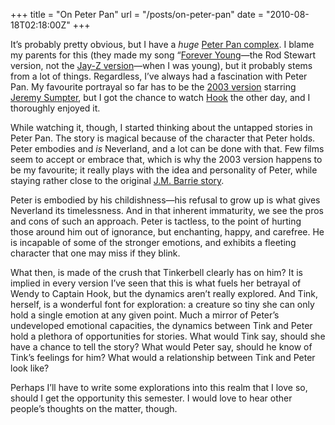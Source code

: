 +++
title = "On Peter Pan"
url = "/posts/on-peter-pan"
date = "2010-08-18T02:18:00Z"
+++

It’s probably pretty obvious, but I have a _huge_ [Peter Pan complex](http://en.wikipedia.org/wiki/Peter_pan_complex). I blame my parents for this (they made my song “[Forever Young](http://www.youtube.com/watch?v=2gVsQZ2hVj8)—the Rod Stewart version, not the [Jay-Z version](http://www.youtube.com/watch?v=E1nbvplgElw)—when I was young), but it probably stems from a lot of things. Regardless, I’ve always had a fascination with Peter Pan. My favourite portrayal so far has to be the [2003 version](http://www.imdb.com/title/tt0316396/) starring [Jeremy Sumpter](http://www.jeremysumpter.com/), but I got the chance to watch [Hook](http://www.imdb.com/title/tt0102057/) the other day, and I thoroughly enjoyed it.

While watching it, though, I started thinking about the untapped stories in Peter Pan. The story is magical because of the character that Peter holds. Peter embodies and _is_ Neverland, and a lot can be done with that. Few films seem to accept or embrace that, which is why the 2003 version happens to be my favourite; it really plays with the idea and personality of Peter, while staying rather close to the original [J.M. Barrie story](http://en.wikisource.org/wiki/Peter_and_Wendy).

Peter is embodied by his childishness—his refusal to grow up is what gives Neverland its timelessness. And in that inherent immaturity, we see the pros and cons of such an approach. Peter is tactless, to the point of hurting those around him out of ignorance, but enchanting, happy, and carefree. He is incapable of some of the stronger emotions, and exhibits a fleeting character that one may miss if they blink.

What then, is made of the crush that Tinkerbell clearly has on him? It is implied in every version I’ve seen that this is what fuels her betrayal of Wendy to Captain Hook, but the dynamics aren’t really explored. And Tink, herself, is a wonderful font for exploration: a creature so tiny she can only hold a single emotion at any given point. Much a mirror of Peter’s undeveloped emotional capacities, the dynamics between Tink and Peter hold a plethora of opportunities for stories. What would Tink say, should she have a chance to tell the story? What would Peter say, should he know of Tink’s feelings for him? What would a relationship between Tink and Peter look like?

Perhaps I’ll have to write some explorations into this realm that I love so, should I get the opportunity this semester. I would love to hear other people’s thoughts on the matter, though.

